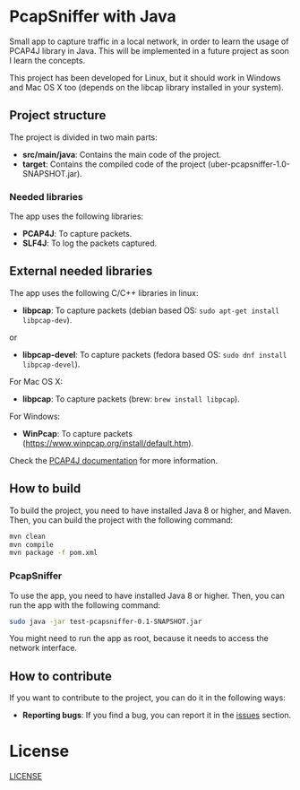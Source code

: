 # PcapSniffer with Java

Small app to capture traffic in a local network, in order to learn the usage of PCAP4J library in Java. This will be implemented in a future project as soon I learn the concepts.

This project has been developed for Linux, but it should work in Windows and Mac OS X too (depends on the libcap library installed in your system).

## Project structure

The project is divided in two main parts:

* **src/main/java**: Contains the main code of the project.
* **target**: Contains the compiled code of the project (uber-pcapsniffer-1.0-SNAPSHOT.jar).

### Needed libraries

The app uses the following libraries:

* **PCAP4J**: To capture packets.
* **SLF4J**: To log the packets captured.

## External needed libraries

The app uses the following C/C++ libraries in linux:

* **libpcap**: To capture packets (debian based OS: `sudo apt-get install libpcap-dev`).

or

* **libpcap-devel**: To capture packets (fedora based OS: `sudo dnf install libpcap-devel`).

For Mac OS X:

* **libpcap**: To capture packets (brew: `brew install libpcap`).

For Windows:

* **WinPcap**: To capture packets (https://www.winpcap.org/install/default.htm).

Check the [PCAP4J documentation](https://www.pcap4j.org/) for more information.


## How to build

To build the project, you need to have installed Java 8 or higher, and Maven. Then, you can build the project with the following command:

```bash
mvn clean
mvn compile
mvn package -f pom.xml
```

### PcapSniffer

To use the app, you need to have installed Java 8 or higher. Then, you can run the app with the following command:

```bash
sudo java -jar test-pcapsniffer-0.1-SNAPSHOT.jar
```

You might need to run the app as root, because it needs to access the network interface.

## How to contribute

If you want to contribute to the project, you can do it in the following ways:

* **Reporting bugs**: If you find a bug, you can report it in the [issues]() section.


# License
[LICENSE](/LICENSE)

